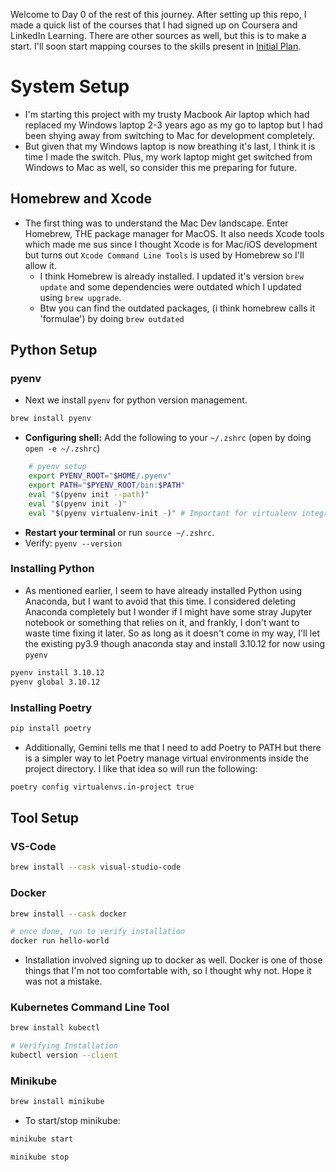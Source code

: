 Welcome to Day 0 of the rest of this journey. After setting up this repo, I made a quick list of the courses that I had signed up on Coursera and LinkedIn Learning. There are other sources as well, but this is to make a start. I'll soon start mapping courses to the skills present in [Initial Plan](Initial%20Plan.md).

# System Setup
- I'm starting this project with my trusty Macbook Air laptop which had replaced my Windows laptop 2-3 years ago as my go to laptop but I had been shying away from switching to Mac for development completely.
- But given that my Windows laptop is now breathing it's last, I think it is time I made the switch. Plus, my work laptop might get switched from Windows to Mac as well, so consider this me preparing for future.
## Homebrew and Xcode
- The first thing was to understand the Mac Dev landscape. Enter Homebrew, THE package manager for MacOS. It also needs Xcode tools which made me sus since I thought Xcode is for Mac/iOS development but turns out `Xcode Command Line Tools` is used by Homebrew so I'll allow it.
	- I think Homebrew is already installed. I updated it's version `brew update` and some dependencies were outdated which I updated using `brew upgrade`. 
	- Btw you can find the outdated packages, (i think homebrew calls it 'formulae') by doing `brew outdated`
## Python Setup 
### pyenv
- Next we install `pyenv` for python version management.
```bash
brew install pyenv
```
- **Configuring shell:** Add the following to your `~/.zshrc` (open by doing `open -e ~/.zshrc`)
```bash
    # pyenv setup
    export PYENV_ROOT="$HOME/.pyenv"
    export PATH="$PYENV_ROOT/bin:$PATH"
    eval "$(pyenv init --path)"
    eval "$(pyenv init -)"
    eval "$(pyenv virtualenv-init -)" # Important for virtualenv integration, which Poetry uses
```
- **Restart your terminal** or run `source ~/.zshrc`.
- Verify: `pyenv --version`
### Installing Python
- As mentioned earlier, I seem to have already installed Python using Anaconda, but I want to avoid that this time. I considered deleting Anaconda completely but I wonder if I might have some stray Jupyter notebook or something that relies on it, and frankly, I don't want to waste time fixing it later. So as long as it doesn't come in my way, I'll let the existing py3.9 though anaconda stay and install 3.10.12 for now using `pyenv`
```bash
pyenv install 3.10.12
pyenv global 3.10.12
```

### Installing Poetry
```bash
pip install poetry
```
- Additionally, Gemini tells me that I need to add Poetry to PATH but there is a simpler way to let Poetry manage virtual environments inside the project directory. I like that idea so will run the following:
```bash
poetry config virtualenvs.in-project true
```

## Tool Setup
### VS-Code
```zsh
brew install --cask visual-studio-code
```

### Docker
```zsh
brew install --cask docker

# once done, run to verify installation
docker run hello-world
```
- Installation involved signing up to docker as well. Docker is one of those things that I'm not too comfortable with, so I thought why not. Hope it was not a mistake.

### Kubernetes Command Line Tool
```zsh
brew install kubectl
```

```zsh
# Verifying Installation
kubectl version --client
```


### Minikube
```zsh
brew install minikube
```

- To start/stop minikube:
```zsh
minikube start

minikube stop
```
